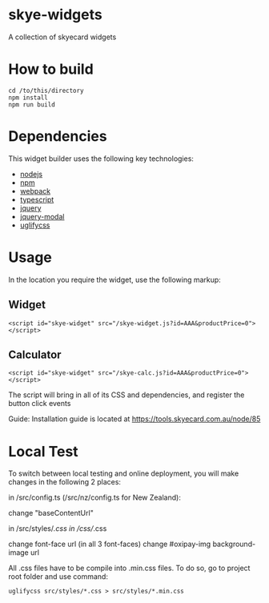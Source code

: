 # skye-widgets
A collection of skyecard widgets

# How to build
```
cd /to/this/directory
npm install
npm run build
```

# Dependencies
This widget builder uses the following key technologies:
* [nodejs](https://nodejs.org/en/)
* [npm](https://www.npmjs.com/get-npm)
* [webpack](https://webpack.js.org/guides/getting-started/)
* [typescript](https://www.typescriptlang.org/#download-links)
* [jquery](https://www.npmjs.com/package/jquery)
* [jquery-modal](http://jquerymodal.com/)
* [uglifycss](https://www.npmjs.com/package/uglifycss)

# Usage
In the location you require the widget, use the following markup:

## Widget
```
<script id="skye-widget" src="/skye-widget.js?id=AAA&productPrice=0"></script>
```

## Calculator
```
<script id="skye-widget" src="/skye-calc.js?id=AAA&productPrice=0"></script>
```

The script will bring in all of its CSS and dependencies, and register the button click events 

Guide: Installation guide is located at https://tools.skyecard.com.au/node/85

# Local Test
To switch between local testing and online deployment, you will make changes in the following 2 places:

in /src/config.ts (/src/nz/config.ts for New Zealand):

change "baseContentUrl"

in /src/styles/*.css
in /css/*.css

change font-face url (in all 3 font-faces) change #oxipay-img background-image url

All .css files have to be compile into .min.css files. To do so, go to project root folder and use command:
```
uglifycss src/styles/*.css > src/styles/*.min.css
```

